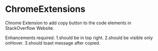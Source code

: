 # ChromeExtensions

Chrome Extension to add copy button to the code elements in StackOverflow Website.

Enhancements required.
1.should be in top right.
2.should be visible only onHover.
3.should toast message after copied.
